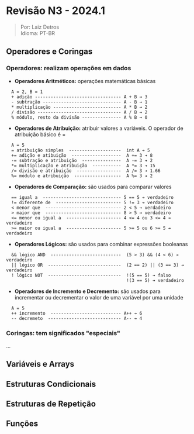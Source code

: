 # Revisão N3 - 2024.1
> Por: Laiz Detros <br>
> Idioma: PT-BR

## Operadores e Coringas
  
### **Operadores:** realizam operações em dados
- **Operadores Aritméticos:** operações matemáticas básicas
```
  A = 2, B = 1
  + adição --------------------------------- A + B ➔ 3
  - subtração ------------------------------ A - B ➔ 1
  * multiplicação -------------------------- A * B ➔ 2
  / divisão -------------------------------- A / B ➔ 2
  % módulo, resto da divisão --------------- A % B ➔ 0
```

- **Operadores de Atribuição:** atribuir valores a variáveis. O operador de atribuição básico é =
```
  A = 5
  = atribuição simples  --------------------  int A ➔ 5
  += adição e atibuição  -------------------  A += 3 ➔ 8
  -= subtração e atribuição  ---------------  A -= 3 ➔ 2
  *= multiplicação e atribuição  -----------  A *= 3 ➔ 15
  /= divisão e atribuição  -----------------  A /= 3 ➔ 1.66
  %= módulo e atribuição  ------------------  A %= 3 ➔ 2
```

- **Operadores de Comparação:** são usados para comparar valores
```
  == igual a  ------------------------------ 5 == 5 ➔ verdadeiro
  != diferente de  ------------------------- 5 != 3 ➔ verdadeiro
  < menor que  ----------------------------- 2 < 5 ➔ verdadeiro
  > maior que  ----------------------------- 8 > 5 ➔ verdadeiro
  <= menor ou igual a  --------------------- 4 <= 4 ou 3 <= 4 ➔ verdadeiro
  >= maior ou igual a  --------------------- 5 >= 5 ou 6 >= 5 ➔ verdadeiro
```

- **Operadores Lógicos:** são usados para combinar expressões booleanas
```
  && lógico AND  ---------------------------  (5 > 3) && (4 < 6) ➔ verdadeiro
  || lógico OR  ----------------------------  (2 == 2) || (3 == 3) ➔ verdadeiro
  ! lógico NOT  ----------------------------  !(5 == 5) ➔ falso
                                              !(3 == 5) ➔ verdadeiro
```

- **Operadores de Incremento e Decremento:** são usados para incrementar ou decrementar o valor de uma variável por uma unidade
```
  A = 5
  ++ incremento  --------------------------- A++ ➔ 6
  -- decremeto  ---------------------------- A-- ➔ 4
```

### **Coringas:** tem significados "especiais"

...

## Variáveis e Arrays

## Estruturas Condicionais

## Estruturas de Repetição

## Funções

